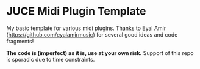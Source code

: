 # JUCE Midi Plugin Template

My basic template for various midi plugins. Thanks to Eyal Amir (https://github.com/eyalamirmusic) for several good ideas and code fragments!

__The code is (imperfect) as it is, use at your own risk.__ Support of this repo is sporadic due to time constraints. 
